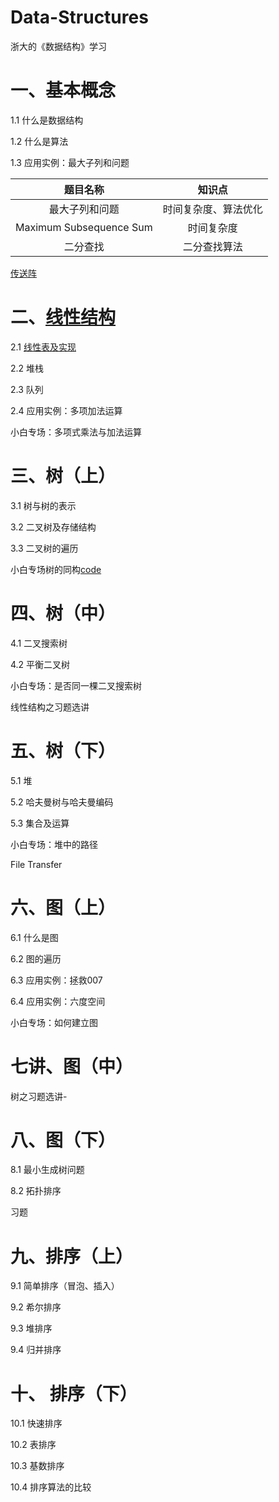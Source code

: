 # Data-Structures
浙大的《数据结构》学习

# 一、基本概念

1.1 什么是数据结构

1.2 什么是算法

1.3 应用实例：最大子列和问题

|        题目名称         |        知识点        |
| :---------------------: | :------------------: |
|     最大子列和问题      | 时间复杂度、算法优化 |
| Maximum Subsequence Sum |      时间复杂度      |
|        二分查找         |     二分查找算法     |

[传送阵](基本概念/README.md)

# 二、[线性结构](线性结构/README.md)

2.1 [线性表及实现](线性结构/线性表及实现/README.md)

2.2 堆栈

2.3 队列

2.4 应用实例：多项加法运算

小白专场：多项式乘法与加法运算
# 三、树（上）

3.1 树与树的表示

3.2 二叉树及存储结构

3.3 二叉树的遍历

小白专场树的同构[code](树/树的同构.cpp)

# 四、树（中）

4.1 二叉搜索树

4.2 平衡二叉树

小白专场：是否同一棵二叉搜索树

线性结构之习题选讲

# 五、树（下）

5.1 堆

5.2 哈夫曼树与哈夫曼编码

5.3 集合及运算

小白专场：堆中的路径

File Transfer

# 六、图（上）

6.1 什么是图

6.2 图的遍历

6.3 应用实例：拯救007

6.4 应用实例：六度空间

小白专场：如何建立图

# 七讲、图（中）

树之习题选讲-

# 八、图（下）

8.1 最小生成树问题

8.2 拓扑排序

习题

# 九、排序（上）

9.1 简单排序（冒泡、插入）

9.2 希尔排序

9.3 堆排序

9.4 归并排序

# 十、 排序（下）

10.1 快速排序

10.2 表排序

10.3 基数排序

10.4 排序算法的比较


